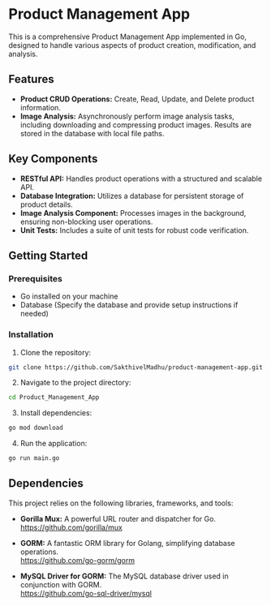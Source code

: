 # Product Management App

This is a comprehensive Product Management App implemented in Go, designed to handle various aspects of product creation, modification, and analysis.

## Features

- **Product CRUD Operations:** Create, Read, Update, and Delete product information.
- **Image Analysis:** Asynchronously perform image analysis tasks, including downloading and compressing product images. Results are stored in the database with local file paths.

## Key Components

- **RESTful API:** Handles product operations with a structured and scalable API.
- **Database Integration:** Utilizes a database for persistent storage of product details.
- **Image Analysis Component:** Processes images in the background, ensuring non-blocking user operations.
- **Unit Tests:** Includes a suite of unit tests for robust code verification.

## Getting Started

### Prerequisites

- Go installed on your machine
- Database (Specify the database and provide setup instructions if needed)

### Installation

1. Clone the repository:

```bash
git clone https://github.com/SakthivelMadhu/product-management-app.git
```
2. Navigate to the project directory:

```bash
cd Product_Management_App
```

3. Install dependencies:

```bash
go mod download
```

4. Run the application:

```bash
go run main.go
```

## Dependencies

This project relies on the following libraries, frameworks, and tools:

- **Gorilla Mux:** A powerful URL router and dispatcher for Go.  
  https://github.com/gorilla/mux

- **GORM:** A fantastic ORM library for Golang, simplifying database operations.  
   https://github.com/go-gorm/gorm

- **MySQL Driver for GORM:** The MySQL database driver used in conjunction with GORM.  
    https://github.com/go-sql-driver/mysql






